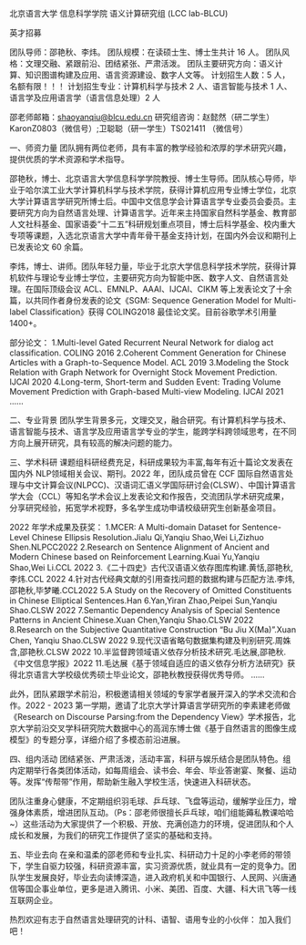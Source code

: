 北京语言大学 信息科学学院 语义计算研究组 (LCC lab-BLCU)

英才招募

团队导师：邵艳秋、李炜。
团队规模：在读硕士生、博士生共计 16 人。
团队风格：文理交融、紧跟前沿、团结紧张、严肃活泼。
团队主要研究方向：语义计算、知识图谱构建及应用、语言资源建设、数字人文等。
计划招生人数：5 人，名额有限！！！
计划招生专业：计算机科学与技术 2 人、语言智能与技术 1 人、语言学及应用语言学（语言信息处理）2 人

邵老师邮箱：shaoyanqiu@blcu.edu.cn
研究组咨询：赵懿然（研二学生）KaronZ0803（微信号）;卫聪聪（研一学生）TS021411 （微信号）

一、师资力量
团队拥有两位老师，具有丰富的教学经验和浓厚的学术研究兴趣，提供优质的学术资源和学术指导。

邵艳秋，博士、北京语言大学信息科学学院教授、博士生导师。团队核心导师，毕业于哈尔滨工业大学计算机科学与技术学院，获得计算机应用专业博士学位，北京大学计算语言学研究所博士后。中国中文信息学会计算语言学专业委员会委员。主要研究方向为自然语言处理、计算语言学。近年来主持国家自然科学基金、教育部人文社科基金、国家语委“十二五”科研规划重点项目，博士后科学基金、校内重大专项等课题，入选北京语言大学中青年骨干基金支持计划，在国内外会议和期刊上已发表论文 60 余篇。

李炜，博士、讲师。团队年轻力量，毕业于北京大学信息科学技术学院，获得计算机软件与理论专业博士学位，主要研究方向为智能中医、数字人文、自然语言处理。在国际顶级会议 ACL、EMNLP、AAAI、IJCAI、CIKM 等上发表论文了十余篇，以共同作者身份发表的论文《SGM: Sequence Generation Model for Multi-label Classification》获得 COLING2018 最佳论文奖。目前谷歌学术引用量 1400+。

部分论文：
1.Multi-level Gated Recurrent Neural Network for dialog act classification. COLING 2016
2.Coherent Comment Generation for Chinese Articles with a Graph-to-Sequence Model. ACL 2019
3.Modeling the Stock Relation with Graph Network for Overnight Stock Movement Prediction. IJCAI 2020
4.Long-term, Short-term and Sudden Event: Trading Volume Movement Prediction with Graph-based Multi-view Modeling. IJCAI 2021
......

二、专业背景
团队学生背景多元，文理交叉，融合研究。有计算机科学与技术、语言智能与技术、语言学及应用语言学专业的学生，能跨学科跨领域思考，在不同方向上展开研究，具有较高的解决问题的能力。

三、学术科研
课题组科研经费充足，科研成果较为丰富,每年有近十篇论文发表在国内外 NLP领域相关会议、期刊。2022 年，团队成员曾在 CCF 国际自然语言处理与中文计算会议(NLPCC)、汉语词汇语义学国际研讨会(CLSW）、中国计算语言学大会（CCL）等知名学术会议上发表论文和作报告，交流团队学术研究成果，分享研究经验，拓宽学术视野，多名学生成功申请校级研究生创新基金项目。

2022 年学术成果及获奖：
1.MCER: A Multi-domain Dataset for Sentence-Level Chinese Ellipsis Resolution.Jialu Qi,Yanqiu
Shao,Wei Li,Zizhuo Shen.NLPCC2022
2.Research on Sentence Alignment of Ancient and Modern Chinese based on Reinforcement
Learning.Kuai Yu,Yanqiu Shao,Wei Li.CCL 2022
3.《二十四史》古代汉语语义依存图库构建.黄恬,邵艳秋,李炜.CCL 2022
4.针对古代经典文献的引用查找问题的数据构建与匹配方法.李炜,邵艳秋,毕梦曦.CCL2022
5.A Study on the Recovery of Omitted Constituents in Chinese Elliptical Sentences.Han
6.Yan,Yiran Zhao,Peipei Sun,Yanqiu Shao.CLSW 2022
7.Semantic Dependency Analysis of Special Sentence Patterns in Ancient Chinese.Xuan
Chen,Yanqiu Shao.CLSW 2022
8.Research on the Subjective Quantitative Construction “Bu Jiu X(Ma)”.Xuan Chen, Yanqiu
Shao.CLSW 2022
9.现代汉语省略句数据集构建及判别研究.周姝含,邵艳秋.CLSW 2022
10.半监督跨领域语义依存分析技术研究.毛达展,邵艳秋.《中文信息学报》2022
11.毛达展《基于领域自适应的语义依存分析方法研究》获得北京语言大学校级优秀硕士毕业论文，邵艳秋教授获得优秀导师。 
......

此外，团队紧跟学术前沿，积极邀请相关领域的专家学者展开深入的学术交流和合作。2022 - 2023 第一学期，邀请了北京大学计算语言学研究所的李素建老师做《Research on Discourse Parsing:from the Dependency View》学术报告，北京大学前沿交叉学科研究院大数据中心的高润东博士做《基于自然语言的图像生成模型》的专题分享，详细介绍了多模态前沿进展。

四、组内活动
团结紧张、严肃活泼，活动丰富，科研与娱乐结合是团队特色。组内定期举行各类团体活动，如每周组会、读书会、年会、毕业答谢宴、聚餐、运动等。发挥“传帮带”作用，帮助新生融入学校生活，快速进入科研状态。

团队注重身心健康，不定期组织羽毛球、乒乓球、飞盘等运动，缓解学业压力，增强身体素质，增进团队互动。（Ps：邵老师很擅长乒乓球，咱们组能薅私教课哈哈~）这些活动为大家提供了一个积极、开放、充满创造力的环境，促进团队和个人成长和发展，为我们的研究工作提供了坚实的基础和支持。

五、毕业去向
在亲和温柔的邵老师和专业扎实、科研动力十足的小李老师的带领下，学生自驱力较强，科研资源丰富，实习资源优质，就业具有一定的竞争力。团队学生发展良好，毕业去向读博深造，进入政府机关和中国银行、人民网、兴唐通信等国企事业单位，更多是进入腾讯、小米、美团、百度、大疆、科大讯飞等一线互联网企业。

热烈欢迎有志于自然语言处理研究的计科、语智、语用专业的小伙伴：
加入我们吧！
